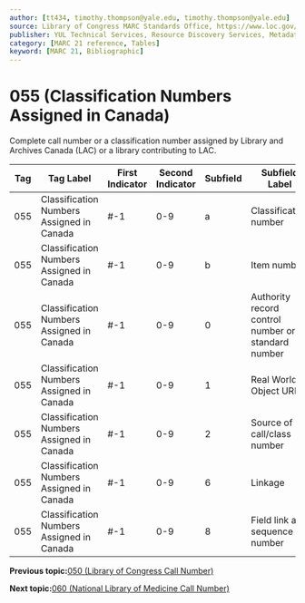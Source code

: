 ```yaml
---
author: [tt434, timothy.thompson@yale.edu, timothy.thompson@yale.edu]
source: Library of Congress MARC Standards Office, https://www.loc.gov/marc/bibliographic/bd055.html
publisher: YUL Technical Services, Resource Discovery Services, Metadata Services Unit
category: [MARC 21 reference, Tables]
keyword: [MARC 21, Bibliographic]
---
```


# 055 \(Classification Numbers Assigned in Canada\)

Complete call number or a classification number assigned by Library and Archives Canada \(LAC\) or a library contributing to LAC.

|Tag|Tag Label|First Indicator|Second Indicator|Subfield|Subfield Label|Repeatable|
|---|---------|---------------|----------------|--------|--------------|----------|
|055|Classification Numbers Assigned in Canada|\#-1|0-9|a|Classification number|F|
|055|Classification Numbers Assigned in Canada|\#-1|0-9|b|Item number|F|
|055|Classification Numbers Assigned in Canada|\#-1|0-9|0|Authority record control number or standard number|T|
|055|Classification Numbers Assigned in Canada|\#-1|0-9|1|Real World Object URI|T|
|055|Classification Numbers Assigned in Canada|\#-1|0-9|2|Source of call/class number|F|
|055|Classification Numbers Assigned in Canada|\#-1|0-9|6|Linkage|F|
|055|Classification Numbers Assigned in Canada|\#-1|0-9|8|Field link and sequence number|T|

**Previous topic:**[050 \(Library of Congress Call Number\)](../tables/050_bib_table.md)

**Next topic:**[060 \(National Library of Medicine Call Number\)](../tables/060_bib_table.md)

